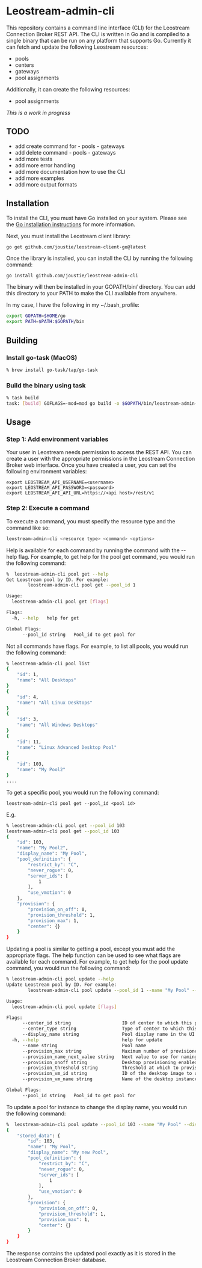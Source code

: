 # Leostream-admin-cli

This repository contains a command line interface (CLI) for the Leostream Connection Broker REST API.  The CLI is written in Go and is compiled to a single binary that can be run on any platform that supports Go. Currently it can fetch and update the following Leostream resources:

- pools
- centers
- gateways
- pool assignments

Additionally, it can create the following resources:
- pool assignments

*This is a work in progress*

## TODO
- add create command for
        - pools
        - gateways
- add delete command
        - pools
        - gateways
- add more tests
- add more error handling
- add more documentation  how to use the CLI
- add more examples
- add more output formats


## Installation

To install the CLI, you must have Go installed on your system. Please see the [Go installation instructions](https://golang.org/doc/install) for more information.

Next, you must install the Leostream client library:
```
go get github.com/joustie/leostream-client-go@latest
```

Once the library is installed, you can install the CLI by running the following command:

```bash
go install github.com/joustie/leostream-admin-cli
```

The binary will then be installed in your GOPATH/bin/ directory.  You can add this directory to your PATH to make the CLI available from anywhere.

In my case, I have the following in my ~/.bash_profile:

```bash
export GOPATH=$HOME/go
export PATH=$PATH:$GOPATH/bin
```

## Building

### Install go-task (MacOS)

```bash
% brew install go-task/tap/go-task
```

### Build the binary using task
```bash
% task build
task: [build] GOFLAGS=-mod=mod go build -o $GOPATH/bin/leostream-admin-cli main.go
```

## Usage

### Step 1: Add environment variables

Your user in Leostream needs permission to access the REST API.  You can create a user with the appropriate permissions in the Leostream Connection Broker web interface.  Once you have created a user, you can set the following environment variables:

``` 
export LEOSTREAM_API_USERNAME=<username>
export LEOSTREAM_API_PASSWORD=<password>
export LEOSTREAM_API_API_URL=https://<api host>/rest/v1
```

### Step 2: Execute a command

To execute a command, you must specify the resource type and the command like so:
```bash
leostream-admin-cli <resource type> <command> <options>
```

Help is available for each command by running the command with the --help flag. For example, to get help for the pool get command, you would run the following command:


```bash
%  leostream-admin-cli pool get --help 
Get Leostream pool by ID. For example:
		leostream-admin-cli pool get --pool_id 1

Usage:
  leostream-admin-cli pool get [flags]

Flags:
  -h, --help   help for get

Global Flags:
      --pool_id string   Pool_id to get pool for
```



Not all commands have flags. For example, to list all pools, you would run the following command:

```bash 
% leostream-admin-cli pool list                                              
{
	"id": 1,
	"name": "All Desktops"
}
{
	"id": 4,
	"name": "All Linux Desktops"
}
{
	"id": 3,
	"name": "All Windows Desktops"
}
{
	"id": 11,
	"name": "Linux Advanced Desktop Pool"
}
{
	"id": 103,
	"name": "My Pool2"
}
....
```

To get a specific pool, you would run the following command:

```leostream-admin-cli pool get --pool_id <pool id>```

E.g.
```bash
% leostream-admin-cli pool get --pool_id 103
leostream-admin-cli pool get --pool_id 103
{
	"id": 103,
	"name": "My Pool2",
	"display_name": "My Pool",
	"pool_definition": {
		"restrict_by": "C",
		"never_rogue": 0,
		"server_ids": [
			1
		],
		"use_vmotion": 0
	},
	"provision": {
		"provision_on_off": 0,
		"provision_threshold": 1,
		"provision_max": 1,
		"center": {}
	}
}

```

Updating a pool is similar to getting a pool, except you must add the appropriate flags. The help function can be used to see what flags are available for each command. For example, to get help for the pool update command, you would run the following command:

```bash 
% leostream-admin-cli pool update --help
Update Leostream pool by ID. For example:
		leostream-admin-cli pool update --pool_id 1 --name "My Pool" --display_name "My Pool" --provision_onoff 1 --provision_threshold 1 --provision_vm_name test1 --provision_vm_id 1 --provision_name_next_value 1 --provision_max 1 --center_id 1 --center_type "vmware"

Usage:
  leostream-admin-cli pool update [flags]

Flags:
      --center_id string                   ID of center to which this pool belongs
      --center_type string                 Type of center to which this pool belongs (amazon, azure, vmware, etc.
      --display_name string                Pool display name in the UI
  -h, --help                               help for update
      --name string                        Pool name
      --provision_max string               Maximum number of provisioned desktops (default "1")
      --provision_name_next_value string   Next value to use for naming provisioned desktops (default "1")
      --provision_onoff string             Desktop provisioning enabled or not
      --provision_threshold string         Threshold at which to provision desktops
      --provision_vm_id string             ID of the desktop image to use for provisioning
      --provision_vm_name string           Name of the desktop instance to be provisioned (default "1")

Global Flags:
      --pool_id string   Pool_id to get pool for
```

To update a pool for instance to change the display name, you would run the following command:

```bash
%  leostream-admin-cli pool update --pool_id 103 --name "My Pool" --display_name "My new Pool" --provision_onoff 0 --provision_threshold 1 --provision_vm_name test1 --provision_vm_id 1 --provision_name_next_value 1 --provision_max 1
{
	"stored_data": {
		"id": 103,
		"name": "My Pool",
		"display_name": "My new Pool",
		"pool_definition": {
			"restrict_by": "C",
			"never_rogue": 0,
			"server_ids": [
				1
			],
			"use_vmotion": 0
		},
		"provision": {
			"provision_on_off": 0,
			"provision_threshold": 1,
			"provision_max": 1,
			"center": {}
		}
	}
}
```
The response contains the updated pool exactly as it is stored in the Leostream Connection Broker database.
